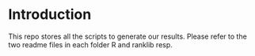 # Introduction

This repo stores all the scripts to generate our results.
Please refer to the two readme files in each folder R and ranklib resp.


